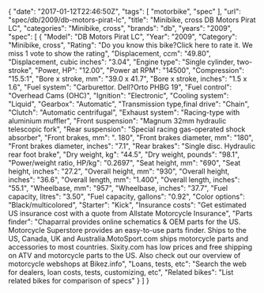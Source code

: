 {
    "date": "2017-01-12T22:46:50Z",
    "tags": [
        "motorbike",
        "spec"
    ],
    "url": "spec\/db\/2009\/db-motors-pirat-lc",
    "title": "Minibike, cross DB Motors Pirat LC",
    "categories": "Minibike, cross",
    "brands": "db",
    "years": "2009",
    "spec": [
        {
            "Model": "DB Motors Pirat LC",
            "Year": "2009",
            "Category": "Minibike, cross",
            "Rating": "Do you know this bike?Click here to rate it. We miss 1 vote to show the rating",
            "Displacement, ccm": "49.80",
            "Displacement, cubic inches": "3.04",
            "Engine type": "Single cylinder, two-stroke",
            "Power, HP": "12.00",
            "Power at RPM": "14500",
            "Compression": "15.5:1",
            "Bore x stroke, mm": "39.0 x 41.7",
            "Bore x stroke, inches": "1.5 x 1.6",
            "Fuel system": "Carburettor.  Dell?Orto PHBG 19",
            "Fuel control": "Overhead Cams (OHC)",
            "Ignition": "Electronic",
            "Cooling system": "Liquid",
            "Gearbox": "Automatic",
            "Transmission type,final drive": "Chain",
            "Clutch": "Automatic centrifugal",
            "Exhaust system": "Racing-type with aluminium   muffler",
            "Front suspension": "Magnum 32mm hydraulic telescopic   fork",
            "Rear suspension": "Special racing gas-operated shock  absorber",
            "Front brakes, mm": ". 180",
            "Front brakes diameter, mm": "180",
            "Front brakes diameter, inches": "7.1",
            "Rear brakes": "Single disc. Hydraulic rear foot brake",
            "Dry weight, kg": "44.5",
            "Dry weight, pounds": "98.1",
            "Power\/weight ratio, HP\/kg": "0.2697",
            "Seat height, mm": "690",
            "Seat height, inches": "27.2",
            "Overall height, mm": "930",
            "Overall height, inches": "36.6",
            "Overall length, mm": "1.400",
            "Overall length, inches": "55.1",
            "Wheelbase, mm": "957",
            "Wheelbase, inches": "37.7",
            "Fuel capacity, litres": "3.50",
            "Fuel capacity, gallons": "0.92",
            "Color options": "Black\/multicolored",
            "Starter": "Kick",
            "Insurance costs": "Get estimated US insurance cost with a quote from Allstate Motorcycle Insurance",
            "Parts finder": "Chaparral provides online schematics & OEM parts for the US.   Motorcycle Superstore provides an easy-to-use parts finder. Ships to the US, Canada, UK and Australia.MotoSport.com ships motorcycle parts and accessories to most countries.    Sixity.com has low prices and free shipping on ATV and motorcycle parts to the US. Also check out our overview of motorcycle webshops at Bikez.info",
            "Loans, tests, etc": "Search the web for dealers, loan costs, tests, customizing, etc",
            "Related bikes": "List related bikes for comparison of specs"
        }
    ]
}